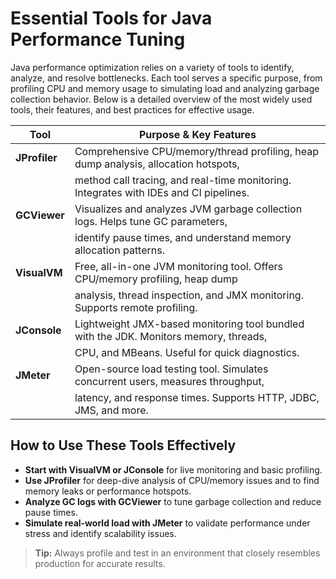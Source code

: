 # Essential Tools for Java Performance Tuning

Java performance optimization relies on a variety of tools to identify, analyze, and resolve bottlenecks. Each tool serves a specific purpose, from profiling CPU and memory usage to simulating load and analyzing garbage collection behavior. Below is a detailed overview of the most widely used tools, their features, and best practices for effective usage.

| Tool          | Purpose & Key Features                                                                 |
| ------------- | ------------------------------------------------------------------------------------- |
| **JProfiler** | Comprehensive CPU/memory/thread profiling, heap dump analysis, allocation hotspots,   |
|               | method call tracing, and real-time monitoring. Integrates with IDEs and CI pipelines. |
| **GCViewer**  | Visualizes and analyzes JVM garbage collection logs. Helps tune GC parameters,        |
|               | identify pause times, and understand memory allocation patterns.                      |
| **VisualVM**  | Free, all-in-one JVM monitoring tool. Offers CPU/memory profiling, heap dump         |
|               | analysis, thread inspection, and JMX monitoring. Supports remote profiling.           |
| **JConsole**  | Lightweight JMX-based monitoring tool bundled with the JDK. Monitors memory, threads, |
|               | CPU, and MBeans. Useful for quick diagnostics.                                        |
| **JMeter**    | Open-source load testing tool. Simulates concurrent users, measures throughput,       |
|               | latency, and response times. Supports HTTP, JDBC, JMS, and more.                     |

## How to Use These Tools Effectively

- **Start with VisualVM or JConsole** for live monitoring and basic profiling.
- **Use JProfiler** for deep-dive analysis of CPU/memory issues and to find memory leaks or performance hotspots.
- **Analyze GC logs with GCViewer** to tune garbage collection and reduce pause times.
- **Simulate real-world load with JMeter** to validate performance under stress and identify scalability issues.

> **Tip:** Always profile and test in an environment that closely resembles production for accurate results.